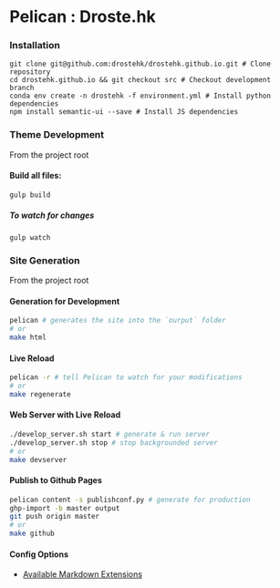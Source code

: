 # Pelican : Droste.hk

### Installation

```
git clone git@github.com:drostehk/drostehk.github.io.git # Clone repository
cd drostehk.github.io && git checkout src # Checkout development branch
conda env create -n drostehk -f environment.yml # Install python dependencies
npm install semantic-ui --save # Install JS dependencies
```

### Theme Development

From the project root

#### Build all files:

```bash
gulp build
```

##### To watch for changes

```
gulp watch
```

### Site Generation

From the project root

#### Generation for Development

```bash
pelican # generates the site into the `ourput` folder
# or
make html
```

#### Live Reload

```bash
pelican -r # tell Pelican to watch for your modifications
# or
make regenerate
```

#### Web Server with Live Reload

```bash
./develop_server.sh start # generate & run server
./develop_server.sh stop # stop backgrounded server
# or
make devserver
```

#### Publish to Github Pages

```bash
pelican content -s publishconf.py # generate for production
ghp-import -b master output
git push origin master
# or
make github
```


#### Config Options

* [Available Markdown Extensions](http://pythonhosted.org/Markdown/extensions/)
